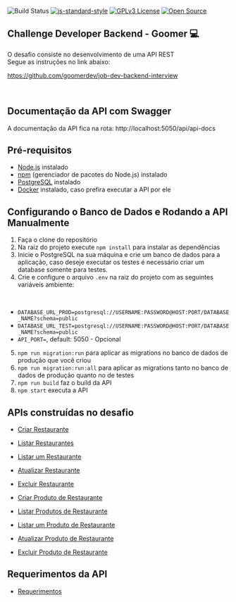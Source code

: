 ![Build Status](https://github.com/wpaq/goomer-lista-rango/actions/workflows/deployment.yaml/badge.svg)
[![js-standard-style](https://img.shields.io/badge/code%20style-standard-brightgreen.svg)](http://standardjs.com)
[![GPLv3 License](https://img.shields.io/badge/License-GPL%20v3-yellow.svg)](https://opensource.org/licenses/)
[![Open Source](https://badges.frapsoft.com/os/v1/open-source.svg?v=103)](https://opensource.org/)

## Challenge Developer Backend - Goomer :computer:

O desafio consiste no desenvolvimento de uma API REST
<br>
Segue as instruções no link abaixo:

https://github.com/goomerdev/job-dev-backend-interview

<br>

## Documentação da API com Swagger
A documentação da API fica na rota: http://localhost:5050/api/api-docs

## Pré-requisitos

- [Node.js](https://nodejs.org/) instalado
- [npm](https://www.npmjs.com/) (gerenciador de pacotes do Node.js) instalado
- [PostgreSQL](https://www.postgresql.org/) instalado
- [Docker](https://www.docker.com) instalado, caso prefira executar a API por ele

## Configurando o Banco de Dados e Rodando a API Manualmente

1. Faça o clone do repositório
2. Na raiz do projeto execute `npm install` para instalar as dependências
3. Inicie o PostgreSQL na sua máquina e crie um banco de dados para a aplicação, caso deseje executar os testes é necessário criar um database somente para testes.
4. Crie e configure o arquivo `.env` na raiz do projeto com as seguintes variáveis ambiente:

<br>

- `DATABASE_URL_PROD=postgresql://USERNAME:PASSWORD@HOST:PORT/DATABASE_NAME?schema=public`
- `DATABASE_URL_TEST=postgresql://USERNAME:PASSWORD@HOST:PORT/DATABASE_NAME?schema=public`
- `API_PORT=`, default: 5050 -  Opcional

5. `npm run migration:run` para aplicar as migrations no banco de dados de produção que você criou
6. `npm run migration:run:all` para aplicar as migrations tanto no banco de dados de produção quanto no de testes
7. `npm run build` faz o build da API
8. `npm start` executa a API

## APIs construídas no desafio

- [Criar Restaurante](./requirements/api/restaurant/add-restaurant.md)
- [Listar Restaurantes](./requirements/api/restaurant/load-restaurants.md)
- [Listar um Restaurante](./requirements/api/restaurant/load-restaurant-by-id.md)
- [Atualizar Restaurante](./requirements/api/restaurant/update-restaurant.md)
- [Excluir Restaurante](./requirements/api/restaurant/delete-restaurant.md)

- [Criar Produto de Restaurante](./requirements/api/product/add-product.md)
- [Listar Produtos de Restaurante](./requirements/api/product/load-products.md)
- [Listar um Produto de Restaurante](./requirements/api/product/load-product-by-id.md)
- [Atualizar Produto de Restaurante](./requirements/api/product/update-produtct.md)
- [Excluir Produto de Restaurante](./requirements/api/product/delete-product.md)

## Requerimentos da API

- [Requerimentos](./requirements/requirements.md)